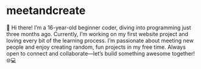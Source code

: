 # meetandcreate
👋 Hi there! I’m a 16-year-old beginner coder, diving into programming just three months ago. Currently, I’m working on my first website project and loving every bit of the learning process. I’m passionate about meeting new people and enjoy creating random, fun projects in my free time. Always open to connect and collaborate—let’s build something awesome together! 🌐💻
